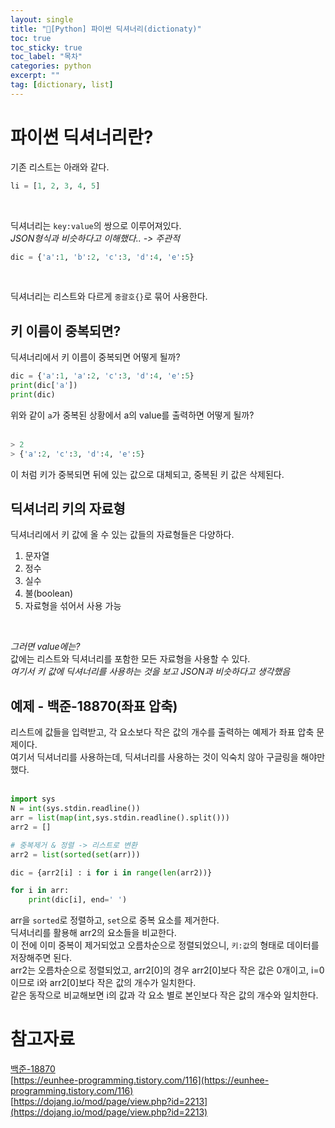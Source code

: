 ```yaml
---
layout: single
title: "📘[Python] 파이썬 딕셔너리(dictionaty)"
toc: true
toc_sticky: true
toc_label: "목차"
categories: python
excerpt: ""
tag: [dictionary, list]
---
```


# 파이썬 딕셔너리란?
기존 리스트는 아래와 같다.  
```python
li = [1, 2, 3, 4, 5]
```  
<br>

딕셔너리는 `key:value`의 쌍으로 이루어져있다.  
*JSON형식과 비슷하다고 이해했다.. -> 주관적*  
```python
dic = {'a':1, 'b':2, 'c':3, 'd':4, 'e':5}
```  
<br>

딕셔너리는 리스트와 다르게 `중괄호{}`로 묶어 사용한다.  

## 키 이름이 중복되면?
딕셔너리에서 키 이름이 중복되면 어떻게 될까?  
```python
dic = {'a':1, 'a':2, 'c':3, 'd':4, 'e':5}
print(dic['a'])
print(dic)
```  
위와 같이 `a`가 중복된 상황에서 a의 value를 출력하면 어떻게 될까?  
<br>

```python
> 2
> {'a':2, 'c':3, 'd':4, 'e':5}
```  
이 처럼 키가 중복되면 뒤에 있는 값으로 대체되고, 중복된 키 값은 삭제된다.  

## 딕셔너리 키의 자료형
딕셔너리에서 키 값에 올 수 있는 값들의 자료형들은 다양하다.  
1. 문자열
2. 정수
3. 실수
4. 불(boolean)
5. 자료형을 섞어서 사용 가능
<br>

*그러면 value에는?*  
값에는 리스트와 딕셔너리를 포함한 모든 자료형을 사용할 수 있다.  
*여기서 키 값에 딕셔너리를 사용하는 것을 보고 JSON과 비슷하다고 생각했음*  

## 예제 - 백준-18870(좌표 압축)
리스트에 값들을 입력받고, 각 요소보다 작은 값의 개수를 출력하는 예제가 좌표 압축 문제이다.  
여기서 딕셔너리를 사용하는데, 딕셔너리를 사용하는 것이 익숙치 않아 구글링을 해야만 했다.  
<br>

```python
import sys
N = int(sys.stdin.readline())
arr = list(map(int,sys.stdin.readline().split()))
arr2 = []

# 중복제거 & 정렬 -> 리스트로 변환
arr2 = list(sorted(set(arr)))

dic = {arr2[i] : i for i in range(len(arr2))}

for i in arr:
    print(dic[i], end=' ')
```  
arr을 `sorted`로 정렬하고, `set`으로 중복 요소를 제거한다.  
딕셔너리를 활용해 arr2의 요소들을 비교한다.  
이 전에 이미 중복이 제거되었고 오름차순으로 정렬되었으니, `키:값`의 형태로 데이터를 저장해주면 된다.  
arr2는 오름차순으로 정렬되었고, arr2[0]의 경우 arr2[0]보다 작은 값은 0개이고, i=0이므로 i와 arr2[0]보다 작은 값의 개수가 일치한다.  
같은 동작으로 비교해보면 i의 값과 각 요소 별로 본인보다 작은 값의 개수와 일치한다.  

# 참고자료
[백준-18870](https://www.acmicpc.net/problem/18870)  
[https://eunhee-programming.tistory.com/116](https://eunhee-programming.tistory.com/116)  
[https://dojang.io/mod/page/view.php?id=2213](https://dojang.io/mod/page/view.php?id=2213)  